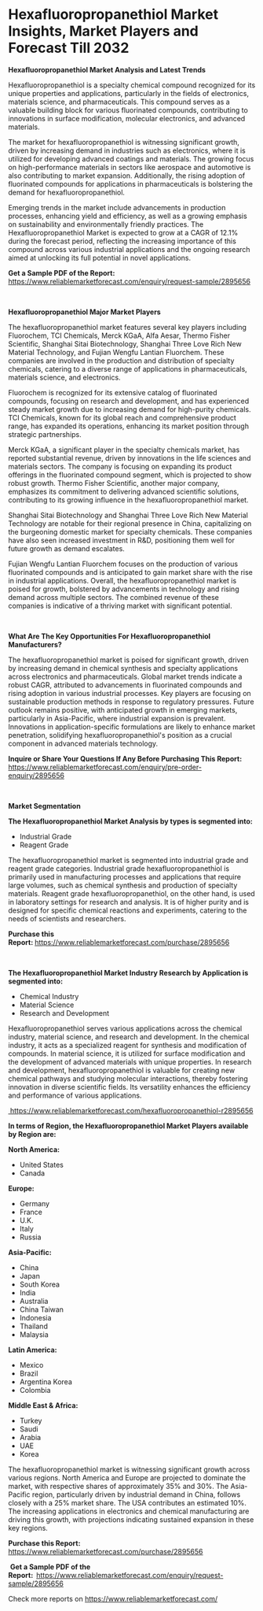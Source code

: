 <p><h1>Hexafluoropropanethiol Market Insights, Market Players and Forecast Till 2032</h1></p><p><strong>Hexafluoropropanethiol Market Analysis and Latest Trends</strong></p>
<p><p>Hexafluoropropanethiol is a specialty chemical compound recognized for its unique properties and applications, particularly in the fields of electronics, materials science, and pharmaceuticals. This compound serves as a valuable building block for various fluorinated compounds, contributing to innovations in surface modification, molecular electronics, and advanced materials.</p><p>The market for hexafluoropropanethiol is witnessing significant growth, driven by increasing demand in industries such as electronics, where it is utilized for developing advanced coatings and materials. The growing focus on high-performance materials in sectors like aerospace and automotive is also contributing to market expansion. Additionally, the rising adoption of fluorinated compounds for applications in pharmaceuticals is bolstering the demand for hexafluoropropanethiol.</p><p>Emerging trends in the market include advancements in production processes, enhancing yield and efficiency, as well as a growing emphasis on sustainability and environmentally friendly practices. The Hexafluoropropanethiol Market is expected to grow at a CAGR of 12.1% during the forecast period, reflecting the increasing importance of this compound across various industrial applications and the ongoing research aimed at unlocking its full potential in novel applications.</p></p>
<p><strong>Get a Sample PDF of the Report:&nbsp;</strong> <a href="https://www.reliablemarketforecast.com/enquiry/request-sample/2895656?utm_campaign=2449&utm_medium=2&utm_source=Github&utm_content=ia&utm_term=15032025&utm_id=hexafluoropropanethiol">https://www.reliablemarketforecast.com/enquiry/request-sample/2895656</a></p>
<p>&nbsp;</p>
<p><strong>Hexafluoropropanethiol Major Market Players</strong></p>
<p><p>The hexafluoropropanethiol market features several key players including Fluorochem, TCI Chemicals, Merck KGaA, Alfa Aesar, Thermo Fisher Scientific, Shanghai Sitai Biotechnology, Shanghai Three Love Rich New Material Technology, and Fujian Wengfu Lantian Fluorchem. These companies are involved in the production and distribution of specialty chemicals, catering to a diverse range of applications in pharmaceuticals, materials science, and electronics.</p><p>Fluorochem is recognized for its extensive catalog of fluorinated compounds, focusing on research and development, and has experienced steady market growth due to increasing demand for high-purity chemicals. TCI Chemicals, known for its global reach and comprehensive product range, has expanded its operations, enhancing its market position through strategic partnerships.</p><p>Merck KGaA, a significant player in the specialty chemicals market, has reported substantial revenue, driven by innovations in the life sciences and materials sectors. The company is focusing on expanding its product offerings in the fluorinated compound segment, which is projected to show robust growth. Thermo Fisher Scientific, another major company, emphasizes its commitment to delivering advanced scientific solutions, contributing to its growing influence in the hexafluoropropanethiol market.</p><p>Shanghai Sitai Biotechnology and Shanghai Three Love Rich New Material Technology are notable for their regional presence in China, capitalizing on the burgeoning domestic market for specialty chemicals. These companies have also seen increased investment in R&D, positioning them well for future growth as demand escalates.</p><p>Fujian Wengfu Lantian Fluorchem focuses on the production of various fluorinated compounds and is anticipated to gain market share with the rise in industrial applications. Overall, the hexafluoropropanethiol market is poised for growth, bolstered by advancements in technology and rising demand across multiple sectors. The combined revenue of these companies is indicative of a thriving market with significant potential.</p></p>
<p>&nbsp;</p>
<p><strong>What Are The Key Opportunities For Hexafluoropropanethiol Manufacturers?</strong></p>
<p><p>The hexafluoropropanethiol market is poised for significant growth, driven by increasing demand in chemical synthesis and specialty applications across electronics and pharmaceuticals. Global market trends indicate a robust CAGR, attributed to advancements in fluorinated compounds and rising adoption in various industrial processes. Key players are focusing on sustainable production methods in response to regulatory pressures. Future outlook remains positive, with anticipated growth in emerging markets, particularly in Asia-Pacific, where industrial expansion is prevalent. Innovations in application-specific formulations are likely to enhance market penetration, solidifying hexafluoropropanethiol's position as a crucial component in advanced materials technology.</p></p>
<p><strong>Inquire or Share Your Questions If Any Before Purchasing This Report:</strong> <a href="https://www.reliablemarketforecast.com/enquiry/pre-order-enquiry/2895656?utm_campaign=2449&utm_medium=2&utm_source=Github&utm_content=ia&utm_term=15032025&utm_id=hexafluoropropanethiol">https://www.reliablemarketforecast.com/enquiry/pre-order-enquiry/2895656</a></p>
<p>&nbsp;</p>
<p><strong>Market Segmentation</strong></p>
<p><strong>The Hexafluoropropanethiol Market Analysis by types is segmented into:</strong></p>
<p><ul><li>Industrial Grade</li><li>Reagent Grade</li></ul></p>
<p><p>The hexafluoropropanethiol market is segmented into industrial grade and reagent grade categories. Industrial grade hexafluoropropanethiol is primarily used in manufacturing processes and applications that require large volumes, such as chemical synthesis and production of specialty materials. Reagent grade hexafluoropropanethiol, on the other hand, is used in laboratory settings for research and analysis. It is of higher purity and is designed for specific chemical reactions and experiments, catering to the needs of scientists and researchers.</p></p>
<p><strong>Purchase this Report:&nbsp;</strong><a href="https://www.reliablemarketforecast.com/purchase/2895656?utm_campaign=2449&utm_medium=2&utm_source=Github&utm_content=ia&utm_term=15032025&utm_id=hexafluoropropanethiol">https://www.reliablemarketforecast.com/purchase/2895656</a></p>
<p>&nbsp;</p>
<p><strong>The Hexafluoropropanethiol Market Industry Research by Application is segmented into:</strong></p>
<p><ul><li>Chemical Industry</li><li>Material Science</li><li>Research and Development</li></ul></p>
<p><p>Hexafluoropropanethiol serves various applications across the chemical industry, material science, and research and development. In the chemical industry, it acts as a specialized reagent for synthesis and modification of compounds. In material science, it is utilized for surface modification and the development of advanced materials with unique properties. In research and development, hexafluoropropanethiol is valuable for creating new chemical pathways and studying molecular interactions, thereby fostering innovation in diverse scientific fields. Its versatility enhances the efficiency and performance of various applications.</p></p>
<p><a href="https://www.reliablemarketforecast.com/hexafluoropropanethiol-r2895656?utm_campaign=2449&utm_medium=2&utm_source=Github&utm_content=ia&utm_term=15032025&utm_id=hexafluoropropanethiol">&nbsp;https://www.reliablemarketforecast.com/hexafluoropropanethiol-r2895656</a></p>
<p><strong>In terms of Region, the Hexafluoropropanethiol Market Players available by Region are:</strong></p>
<p>
    <p> <strong> North America: </strong>
        <ul>
            <li>United States</li>
            <li>Canada</li>
        </ul>
        </p> 
    <p> <strong> Europe: </strong>
        <ul>
            <li>Germany</li>
            <li>France</li>
            <li>U.K.</li>
            <li>Italy</li>
            <li>Russia</li>
        </ul>
        </p> 
    <p> <strong> Asia-Pacific: </strong>
        <ul>
            <li>China</li>
            <li>Japan</li>
            <li>South Korea</li>
            <li>India</li>
            <li>Australia</li>
            <li>China Taiwan</li>
            <li>Indonesia</li>
            <li>Thailand</li>
            <li>Malaysia</li>
        </ul>
        </p> 
    <p> <strong> Latin America: </strong>
        <ul>
            <li>Mexico</li>
            <li>Brazil</li>
            <li>Argentina Korea</li>
            <li>Colombia</li>
        </ul>
        </p> 
    <p> <strong> Middle East & Africa: </strong>
        <ul>
            <li>Turkey</li>
            <li>Saudi</li>
            <li>Arabia</li>
            <li>UAE</li>
            <li>Korea</li>
        </ul>
    </p>
    </p>
<p><p>The hexafluoropropanethiol market is witnessing significant growth across various regions. North America and Europe are projected to dominate the market, with respective shares of approximately 35% and 30%. The Asia-Pacific region, particularly driven by industrial demand in China, follows closely with a 25% market share. The USA contributes an estimated 10%. The increasing applications in electronics and chemical manufacturing are driving this growth, with projections indicating sustained expansion in these key regions.</p></p>
<p><strong>Purchase this Report: </strong><a href="https://www.reliablemarketforecast.com/purchase/2895656?utm_campaign=2449&utm_medium=2&utm_source=Github&utm_content=ia&utm_term=15032025&utm_id=hexafluoropropanethiol">https://www.reliablemarketforecast.com/purchase/2895656</a></p>
<p>&nbsp;<strong>Get a Sample PDF of the Report:&nbsp;&nbsp;</strong><a href="https://www.reliablemarketforecast.com/enquiry/request-sample/2895656?utm_campaign=2449&utm_medium=2&utm_source=Github&utm_content=ia&utm_term=15032025&utm_id=hexafluoropropanethiol">https://www.reliablemarketforecast.com/enquiry/request-sample/2895656</a></p>
<p><strong></strong></p>
<p>Check more reports on <a href="https://www.reliablemarketforecast.com/?utm_campaign=2449&utm_medium=2&utm_source=Github&utm_content=ia&utm_term=15032025&utm_id=hexafluoropropanethiol">https://www.reliablemarketforecast.com/</a></p>